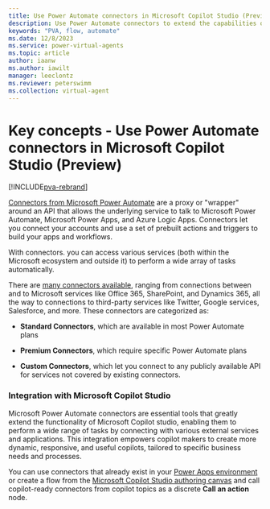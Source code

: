 ```yaml
---
title: Use Power Automate connectors in Microsoft Copilot Studio (Preview)
description: Use Power Automate connectors to extend the capabilities of your bots.
keywords: "PVA, flow, automate"
ms.date: 12/8/2023
ms.service: power-virtual-agents
ms.topic: article
author: iaanw
ms.author: iawilt
manager: leeclontz
ms.reviewer: peterswimm
ms.collection: virtual-agent
---
```


# Key concepts - Use Power Automate connectors in Microsoft Copilot Studio (Preview)

[!INCLUDE[pva-rebrand](includes/pva-rebrand.md)]

[Connectors from Microsoft Power Automate](/connectors) are a proxy or "wrapper" around an API that allows the underlying service to talk to Microsoft Power Automate, Microsoft Power Apps, and Azure Logic Apps. Connectors let you connect your accounts and use a set of prebuilt actions and triggers to build your apps and workflows.

With connectors. you can access various services (both within the Microsoft ecosystem and outside it) to perform a wide array of tasks automatically. 

There are [many connectors available](/connectors/connector-reference/), ranging from connections between and to Microsoft services like Office 365, SharePoint, and Dynamics 365, all the way to connections to third-party services like Twitter, Google services, Salesforce, and more. These connectors are categorized as:

- **Standard Connectors**, which are available in most Power Automate plans

- **Premium Connectors**, which require specific Power Automate plans
 
- **Custom Connectors**, which let you connect to any publicly available API for services not covered by existing connectors.

### Integration with Microsoft Copilot Studio

Microsoft Power Automate connectors are essential tools that greatly extend the functionality of Microsoft Copilot studio, enabling them to perform a wide range of tasks by connecting with various external services and applications. This integration empowers copilot makers to create more dynamic, responsive, and useful copilots, tailored to specific business needs and processes.

 You can use connectors that already exist in your [Power Apps environment](environments-first-run-experience.md) or create a flow from the [Microsoft Copilot Studio authoring canvas](authoring-create-edit-topics.md) and call copilot-ready connectors from copilot topics as a discrete **Call an action** node.
